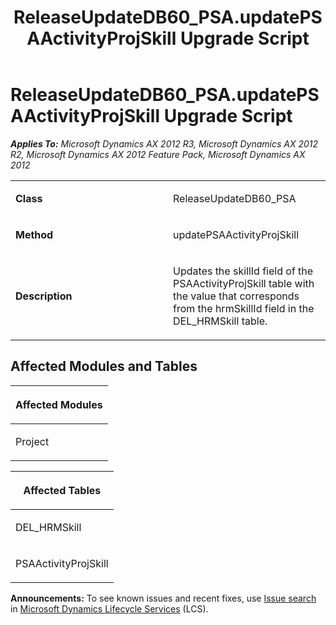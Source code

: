 ﻿---
title: ReleaseUpdateDB60_PSA.updatePSAActivityProjSkill Upgrade Script
TOCTitle: ReleaseUpdateDB60_PSA.updatePSAActivityProjSkill Upgrade Script
ms:assetid: 0ef27cd4-da75-3f26-0286-990d01d95d67
ms:mtpsurl: https://msdn.microsoft.com/en-us/library/JJ735749(v=AX.60)
ms:contentKeyID: 49706651
ms.date: 05/18/2015
mtps_version: v=AX.60
---

# ReleaseUpdateDB60\_PSA.updatePSAActivityProjSkill Upgrade Script 


_**Applies To:** Microsoft Dynamics AX 2012 R3, Microsoft Dynamics AX 2012 R2, Microsoft Dynamics AX 2012 Feature Pack, Microsoft Dynamics AX 2012_

<table>
<colgroup>
<col style="width: 50%" />
<col style="width: 50%" />
</colgroup>
<tbody>
<tr class="odd">
<td><p><strong>Class</strong></p></td>
<td><p>ReleaseUpdateDB60_PSA</p></td>
</tr>
<tr class="even">
<td><p><strong>Method</strong></p></td>
<td><p>updatePSAActivityProjSkill</p></td>
</tr>
<tr class="odd">
<td><p><strong>Description</strong></p></td>
<td><p>Updates the skillId field of the PSAActivityProjSkill table with the value that corresponds from the hrmSkillId field in the DEL_HRMSkill table.</p></td>
</tr>
</tbody>
</table>


## Affected Modules and Tables

<table>
<colgroup>
<col style="width: 100%" />
</colgroup>
<thead>
<tr class="header">
<th><p>Affected Modules</p></th>
</tr>
</thead>
<tbody>
<tr class="odd">
<td><p>Project</p></td>
</tr>
</tbody>
</table>


<table>
<colgroup>
<col style="width: 100%" />
</colgroup>
<thead>
<tr class="header">
<th><p>Affected Tables</p></th>
</tr>
</thead>
<tbody>
<tr class="odd">
<td><p>DEL_HRMSkill</p></td>
</tr>
<tr class="even">
<td><p>PSAActivityProjSkill</p></td>
</tr>
</tbody>
</table>

  
**Announcements:** To see known issues and recent fixes, use [Issue search](http://go.microsoft.com/fwlink/?linkid=389258) in [Microsoft Dynamics Lifecycle Services](http://go.microsoft.com/fwlink/?linkid=306505) (LCS).

